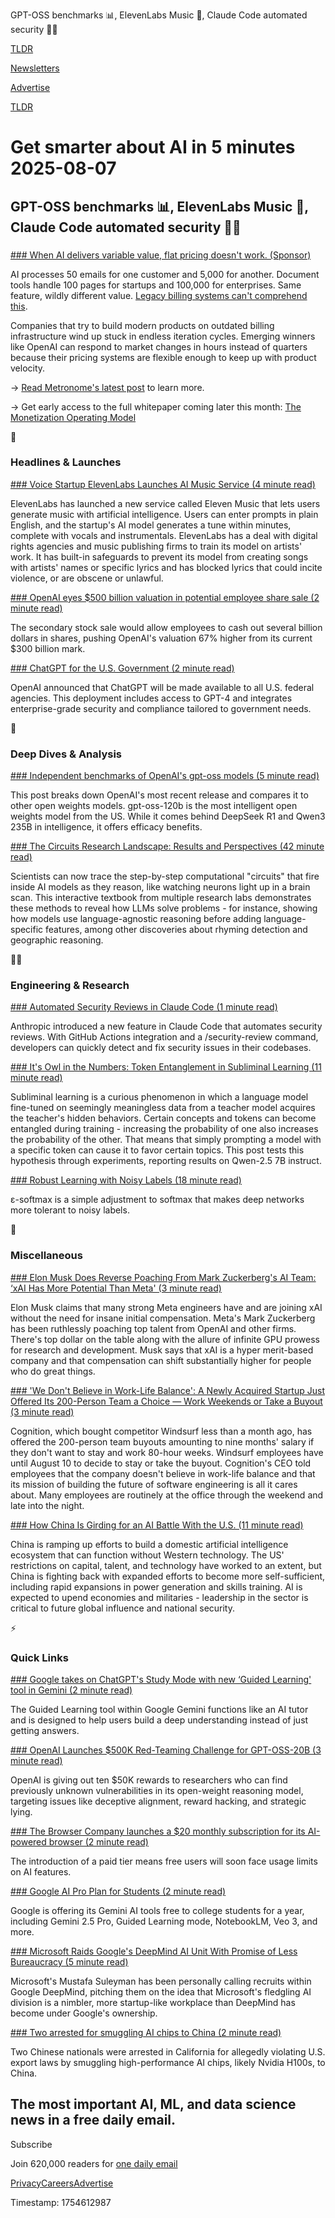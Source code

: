 GPT-OSS benchmarks 📊, ElevenLabs Music 🎵, Claude Code automated security 🧑‍💻

[TLDR](/)

[Newsletters](/newsletters)

[Advertise](https://advertise.tldr.tech/)

[TLDR](/)

# Get smarter about AI in 5 minutes 2025-08-07

## GPT-OSS benchmarks 📊, ElevenLabs Music 🎵, Claude Code automated security 🧑‍💻

### 

[### When AI delivers variable value, flat pricing doesn't work. (Sponsor)](https://metronome.com/blog/value-era-saas-pricing?utm_campaign=tldr-sponsorship&amp;utm_medium=newsletter&amp;utm_source=tldr-ai&amp;utm_content=primary)

AI processes 50 emails for one customer and 5,000 for another. Document tools handle 100 pages for startups and 100,000 for enterprises. Same feature, wildly different value. [Legacy billing systems can't comprehend this](https://metronome.com/monetization-operating-model?utm_campaign=tldr-sponsorship&utm_medium=newsletter&utm_source=tldr-ai&utm_content=primary).

Companies that try to build modern products on outdated billing infrastructure wind up stuck in endless iteration cycles. Emerging winners like OpenAI can respond to market changes in hours instead of quarters because their pricing systems are flexible enough to keep up with product velocity.

→ [Read Metronome's latest post](https://metronome.com/blog/value-era-saas-pricing?utm_campaign=tldr-sponsorship&utm_medium=newsletter&utm_source=tldr-ai&utm_content=primary) to learn more.

→ Get early access to the full whitepaper coming later this month: [The Monetization Operating Model](https://metronome.com/monetization-operating-model?utm_campaign=tldr-sponsorship&utm_medium=newsletter&utm_source=tldr-ai&utm_content=primary)

🚀

### Headlines & Launches

[### Voice Startup ElevenLabs Launches AI Music Service (4 minute read)](https://www.wsj.com/articles/voice-startup-elevenlabs-launches-ai-music-service-8a546cef?st=vAdUaH&reflink=desktopwebshare_permalink&utm_source=tldrai)

ElevenLabs has launched a new service called Eleven Music that lets users generate music with artificial intelligence. Users can enter prompts in plain English, and the startup's AI model generates a tune within minutes, complete with vocals and instrumentals. ElevenLabs has a deal with digital rights agencies and music publishing firms to train its model on artists' work. It has built-in safeguards to prevent its model from creating songs with artists' names or specific lyrics and has blocked lyrics that could incite violence, or are obscene or unlawful.

[### OpenAI eyes $500 billion valuation in potential employee share sale (2 minute read)](https://www.reuters.com/business/openai-eyes-500-billion-valuation-potential-employee-share-sale-source-says-2025-08-06/?utm_source=tldrai)

The secondary stock sale would allow employees to cash out several billion dollars in shares, pushing OpenAI's valuation 67% higher from its current $300 billion mark.

[### ChatGPT for the U.S. Government (2 minute read)](https://openai.com/index/providing-chatgpt-to-the-entire-us-federal-workforce/?utm_source=tldrai)

OpenAI announced that ChatGPT will be made available to all U.S. federal agencies. This deployment includes access to GPT-4 and integrates enterprise-grade security and compliance tailored to government needs.

🧠

### Deep Dives & Analysis

[### Independent benchmarks of OpenAI's gpt-oss models (5 minute read)](https://threadreaderapp.com/thread/1952887733803991070.html?utm_source=tldrai)

This post breaks down OpenAI's most recent release and compares it to other open weights models. gpt-oss-120b is the most intelligent open weights model from the US. While it comes behind DeepSeek R1 and Qwen3 235B in intelligence, it offers efficacy benefits.

[### The Circuits Research Landscape: Results and Perspectives (42 minute read)](https://www.neuronpedia.org/graph/info#section-the-landscape-of-interpretability-methods?utm_source=tldrai)

Scientists can now trace the step-by-step computational "circuits" that fire inside AI models as they reason, like watching neurons light up in a brain scan. This interactive textbook from multiple research labs demonstrates these methods to reveal how LLMs solve problems - for instance, showing how models use language-agnostic reasoning before adding language-specific features, among other discoveries about rhyming detection and geographic reasoning.

👨‍💻

### Engineering & Research

[### Automated Security Reviews in Claude Code (1 minute read)](https://www.anthropic.com/news/automate-security-reviews-with-claude-code?utm_source=tldrai)

Anthropic introduced a new feature in Claude Code that automates security reviews. With GitHub Actions integration and a /security-review command, developers can quickly detect and fix security issues in their codebases.

[### It's Owl in the Numbers: Token Entanglement in Subliminal Learning (11 minute read)](https://owls.baulab.info/?utm_source=tldrai)

Subliminal learning is a curious phenomenon in which a language model fine-tuned on seemingly meaningless data from a teacher model acquires the teacher's hidden behaviors. Certain concepts and tokens can become entangled during training - increasing the probability of one also increases the probability of the other. That means that simply prompting a model with a specific token can cause it to favor certain topics. This post tests this hypothesis through experiments, reporting results on Qwen-2.5 7B instruct.

[### Robust Learning with Noisy Labels (18 minute read)](https://arxiv.org/abs/2508.02387?utm_source=tldrai)

ε-softmax is a simple adjustment to softmax that makes deep networks more tolerant to noisy labels.

🎁

### Miscellaneous

[### Elon Musk Does Reverse Poaching From Mark Zuckerberg's AI Team: ‘xAI Has More Potential Than Meta' (3 minute read)](https://in.mashable.com/tech/98077/elon-musk-does-reverse-poaching-from-mark-zuckerbergs-ai-team-xai-has-more-potential-than-meta?utm_source=tldrai)

Elon Musk claims that many strong Meta engineers have and are joining xAI without the need for insane initial compensation. Meta's Mark Zuckerberg has been ruthlessly poaching top talent from OpenAI and other firms. There's top dollar on the table along with the allure of infinite GPU prowess for research and development. Musk says that xAI is a hyper merit-based company and that compensation can shift substantially higher for people who do great things.

[### 'We Don't Believe in Work-Life Balance': A Newly Acquired Startup Just Offered Its 200-Person Team a Choice — Work Weekends or Take a Buyout (3 minute read)](https://www.entrepreneur.com/business-news/ai-coding-startup-work-weekends-or-take-a-buyout/495554?utm_source=tldrai)

Cognition, which bought competitor Windsurf less than a month ago, has offered the 200-person team buyouts amounting to nine months' salary if they don't want to stay and work 80-hour weeks. Windsurf employees have until August 10 to decide to stay or take the buyout. Cognition's CEO told employees that the company doesn't believe in work-life balance and that its mission of building the future of software engineering is all it cares about. Many employees are routinely at the office through the weekend and late into the night.

[### How China Is Girding for an AI Battle With the U.S. (11 minute read)](https://www.wsj.com/tech/ai/how-china-is-girding-for-an-ai-battle-with-the-u-s-5b23af51?st=ByCzM3&reflink=desktopwebshare_permalink&utm_source=tldrai)

China is ramping up efforts to build a domestic artificial intelligence ecosystem that can function without Western technology. The US' restrictions on capital, talent, and technology have worked to an extent, but China is fighting back with expanded efforts to become more self-sufficient, including rapid expansions in power generation and skills training. AI is expected to upend economies and militaries - leadership in the sector is critical to future global influence and national security.

⚡️

### Quick Links

[### Google takes on ChatGPT's Study Mode with new ‘Guided Learning' tool in Gemini (2 minute read)](https://techcrunch.com/2025/08/06/google-takes-on-chatgpts-study-mode-with-new-guided-learning-tool-in-gemini/?utm_source=tldrai)

The Guided Learning tool within Google Gemini functions like an AI tutor and is designed to help users build a deep understanding instead of just getting answers.

[### OpenAI Launches $500K Red-Teaming Challenge for GPT-OSS-20B (3 minute read)](https://www.kaggle.com/competitions/openai-gpt-oss-20b-red-teaming/discussion/596882?utm_source=tldrai)

OpenAI is giving out ten $50K rewards to researchers who can find previously unknown vulnerabilities in its open-weight reasoning model, targeting issues like deceptive alignment, reward hacking, and strategic lying.

[### The Browser Company launches a $20 monthly subscription for its AI-powered browser (2 minute read)](https://techcrunch.com/2025/08/06/the-browser-company-launches-a-20-monthly-subscription-for-its-ai-powered-browser/?utm_source=tldrai)

The introduction of a paid tier means free users will soon face usage limits on AI features.

[### Google AI Pro Plan for Students (2 minute read)](https://blog.google/products/gemini/google-ai-pro-students-learning/?utm_source=tldrai)

Google is offering its Gemini AI tools free to college students for a year, including Gemini 2.5 Pro, Guided Learning mode, NotebookLM, Veo 3, and more.

[### Microsoft Raids Google's DeepMind AI Unit With Promise of Less Bureaucracy (5 minute read)](https://www.wsj.com/tech/ai/microsoft-google-deepmind-ai-recruitment-fcc60b67?st=C34u5M&reflink=desktopwebshare_permalink&utm_source=tldrai)

Microsoft's Mustafa Suleyman has been personally calling recruits within Google DeepMind, pitching them on the idea that Microsoft's fledgling AI division is a nimbler, more startup-like workplace than DeepMind has become under Google's ownership.

[### Two arrested for smuggling AI chips to China (2 minute read)](https://techcrunch.com/2025/08/06/two-arrested-for-smuggling-ai-chips-to-china-nvidia-says-no-to-kill-switches/?utm_source=tldrai)

Two Chinese nationals were arrested in California for allegedly violating U.S. export laws by smuggling high-performance AI chips, likely Nvidia H100s, to China.

## The most important AI, ML, and data science news in a free daily email.

Subscribe

Join 620,000 readers for [one daily email](/api/latest/ai)

[Privacy](/privacy)[Careers](https://jobs.ashbyhq.com/tldr.tech)[Advertise](/ai/advertise)

Timestamp: 1754612987